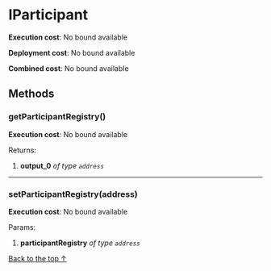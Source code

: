 # IParticipant


**Execution cost**: No bound available

**Deployment cost**: No bound available

**Combined cost**: No bound available




## Methods
### getParticipantRegistry()


**Execution cost**: No bound available



Returns:


1. **output_0** *of type `address`*

--- 
### setParticipantRegistry(address)


**Execution cost**: No bound available


Params:

1. **participantRegistry** *of type `address`*


[Back to the top ↑](#iparticipant)
